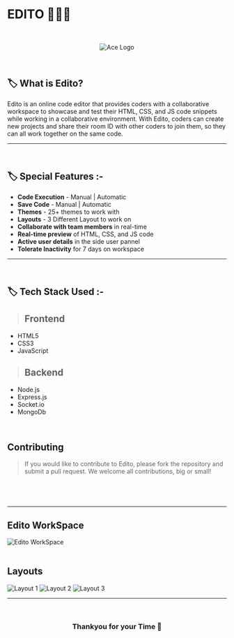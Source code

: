 # EDITO 👨🏻‍💻

<br/>

<p align="center">
  <img src="https://edito-code-editor.vercel.app/images/main.png.png" alt="Ace Logo">
  </p>

<br/>

## 🏷️ What is Edito?
    
 Edito is an online code editor that provides coders with a collaborative workspace to showcase and test their HTML, CSS, and JS code snippets while working in a collaborative environment. With Edito, coders can create new projects and share their room ID with other coders to join them, so they can all work together on the same code.

---

<br/>

## 🏷️ Special Features :-

 - __Code Execution__ - Manual | Automatic
 - __Save Code__ - Manual | Automatic
 - __Themes__ - 25+ themes to work with
 - __Layouts__ - 3 Different Layout to work on
 - __Collaborate with team members__ in real-time
 - __Real-time preview__ of HTML, CSS, and JS code
 - __Active user details__ in the side user pannel
 - __Tolerate Inactivity__ for 7 days on workspace 

---

<br/>

## 🏷️ Tech Stack Used :-

  > ## Frontend
- HTML5
- CSS3
- JavaScript
> ## Backend
- Node.js
- Express.js
- Socket.io
- MongoDb
  
<br/>


## Contributing
> If you would like to contribute to Edito, please fork the repository and submit a pull request. We welcome all contributions, big or small!


## <br/>
---
## Edito WorkSpace
![Edito WorkSpace](https://user-images.githubusercontent.com/84725991/231243105-2368089a-65f2-4bfe-8e55-b691ca167693.png)
<br/>
<br/>
## Layouts
![Layout 1](https://user-images.githubusercontent.com/84725991/231243341-5aba4125-4fc3-4203-aa4d-1f50e04068d4.png)
![Layout 2](https://user-images.githubusercontent.com/84725991/231243345-b9f1ccb1-0580-4a08-8819-1f6e9d2ea8dc.png)
![Layout 3](https://user-images.githubusercontent.com/84725991/231243365-d025ff01-17dd-48c9-9ac3-541726c57620.png)

---

<br/>

<h3 align="center" >Thankyou for your Time 💝</h3>
